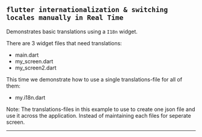 

## `flutter internationalization & switching locales manually in Real Time` 

Demonstrates basic translations using a `I18n` widget.
  
There are 3 widget files that need translations:
* main.dart
* my_screen.dart
* my_screen2.dart

This time we demonstrate how to use a single translations-file for all of them:
* my.i18n.dart

Note: The translations-files in this example to use to create one json file and use it across the application. Instead of maintaining each files for seperate screen.

---


